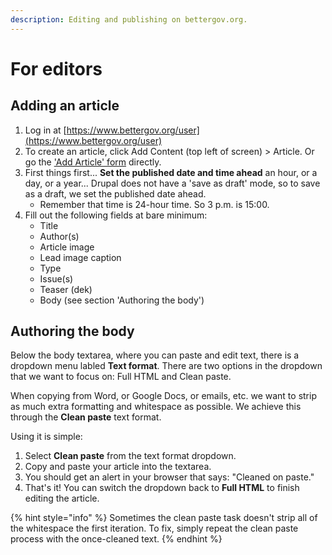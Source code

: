 ```yaml
---
description: Editing and publishing on bettergov.org.
---
```


# For editors

## Adding an article

1. Log in at [https://www.bettergov.org/user](https://www.bettergov.org/user)
2. To create an article, click Add Content \(top left of screen\) &gt; Article. Or go the ['Add Article' form](https://www.bettergov.org/node/add/article) directly.
3. First things first... **Set the published date and time ahead** an hour, or a day, or a year... Drupal does not have a 'save as draft' mode, so to save as a draft, we set the published date ahead. 
   * Remember that time is 24-hour time. So 3 p.m. is 15:00.
4. Fill out the following fields at bare minimum:
   * Title
   * Author\(s\)
   * Article image
   * Lead image caption
   * Type
   * Issue\(s\)
   * Teaser \(dek\)
   * Body \(see section 'Authoring the body'\)

## Authoring the body

Below the body textarea, where you can paste and edit text, there is a dropdown menu labled **Text format**. There are two options in the dropdown that we want to focus on: Full HTML and Clean paste.

When copying from Word, or Google Docs, or emails, etc. we want to strip as much extra formatting and whitespace as possible. We achieve this through the **Clean paste** text format.

Using it is simple:

1. Select **Clean paste** from the text format dropdown.
2. Copy and paste your article into the textarea.
3. You should get an alert in your browser that says: "Cleaned on paste."
4. That's it! You can switch the dropdown back to **Full HTML** to finish editing the article.

{% hint style="info" %}
Sometimes the clean paste task doesn't strip all of the whitespace the first iteration. To fix, simply repeat the clean paste process with the once-cleaned text.
{% endhint %}



